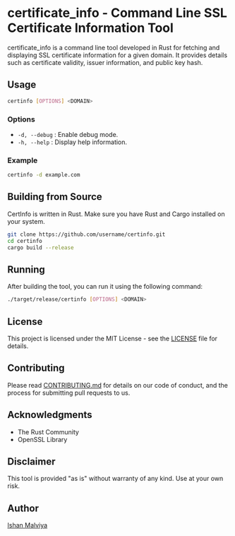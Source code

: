 # certificate_info - Command Line SSL Certificate Information Tool

certificate_info is a command line tool developed in Rust for fetching and displaying SSL certificate information for a given domain. It provides details such as certificate validity, issuer information, and public key hash.

## Usage

```bash
certinfo [OPTIONS] <DOMAIN>
```

### Options

- `-d, --debug` : Enable debug mode.
- `-h, --help`  : Display help information.

### Example

```bash
certinfo -d example.com
```

## Building from Source

CertInfo is written in Rust. Make sure you have Rust and Cargo installed on your system.

```bash
git clone https://github.com/username/certinfo.git
cd certinfo
cargo build --release
```

## Running

After building the tool, you can run it using the following command:

```bash
./target/release/certinfo [OPTIONS] <DOMAIN>
```

## License

This project is licensed under the MIT License - see the [LICENSE](LICENSE) file for details.

## Contributing

Please read [CONTRIBUTING.md](CONTRIBUTING.md) for details on our code of conduct, and the process for submitting pull requests to us.

## Acknowledgments

- The Rust Community
- OpenSSL Library

## Disclaimer

This tool is provided "as is" without warranty of any kind. Use at your own risk.

## Author

[Ishan Malviya](https://github.com/username)
